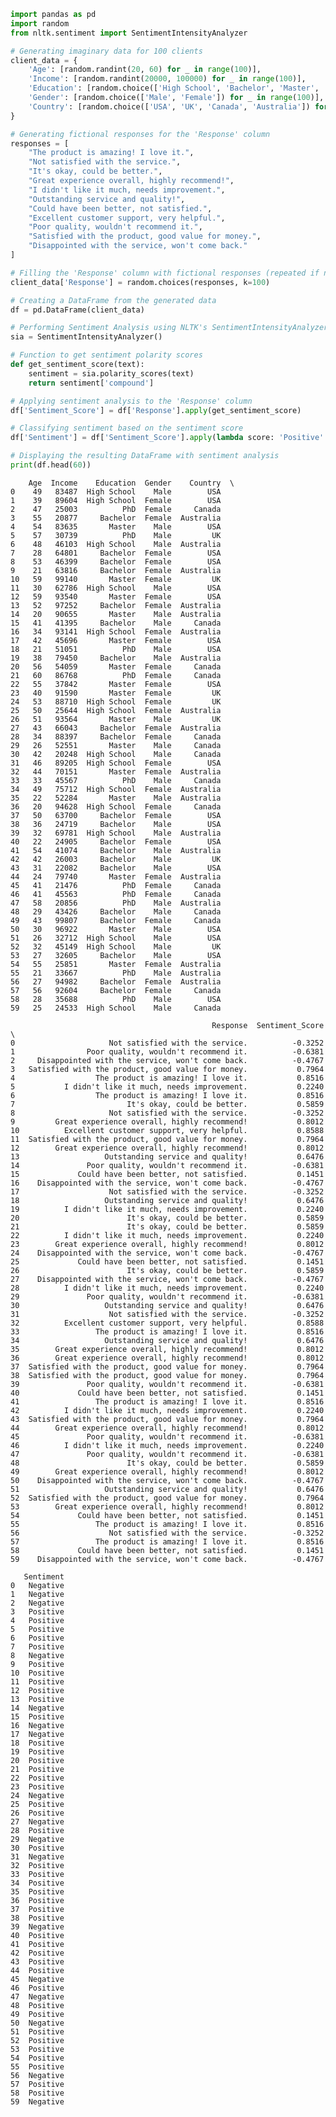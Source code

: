 ```python
import pandas as pd
import random
from nltk.sentiment import SentimentIntensityAnalyzer

# Generating imaginary data for 100 clients
client_data = {
    'Age': [random.randint(20, 60) for _ in range(100)],
    'Income': [random.randint(20000, 100000) for _ in range(100)],
    'Education': [random.choice(['High School', 'Bachelor', 'Master', 'PhD']) for _ in range(100)],
    'Gender': [random.choice(['Male', 'Female']) for _ in range(100)],
    'Country': [random.choice(['USA', 'UK', 'Canada', 'Australia']) for _ in range(100)],
}

# Generating fictional responses for the 'Response' column
responses = [
    "The product is amazing! I love it.",
    "Not satisfied with the service.",
    "It's okay, could be better.",
    "Great experience overall, highly recommend!",
    "I didn't like it much, needs improvement.",
    "Outstanding service and quality!",
    "Could have been better, not satisfied.",
    "Excellent customer support, very helpful.",
    "Poor quality, wouldn't recommend it.",
    "Satisfied with the product, good value for money.",
    "Disappointed with the service, won't come back."
]

# Filling the 'Response' column with fictional responses (repeated if necessary)
client_data['Response'] = random.choices(responses, k=100)

# Creating a DataFrame from the generated data
df = pd.DataFrame(client_data)

# Performing Sentiment Analysis using NLTK's SentimentIntensityAnalyzer
sia = SentimentIntensityAnalyzer()

# Function to get sentiment polarity scores
def get_sentiment_score(text):
    sentiment = sia.polarity_scores(text)
    return sentiment['compound']

# Applying sentiment analysis to the 'Response' column
df['Sentiment_Score'] = df['Response'].apply(get_sentiment_score)

# Classifying sentiment based on the sentiment score
df['Sentiment'] = df['Sentiment_Score'].apply(lambda score: 'Positive' if score > 0 else 'Neutral' if score == 0 else 'Negative')

# Displaying the resulting DataFrame with sentiment analysis
print(df.head(60))

```

        Age  Income    Education  Gender    Country  \
    0    49   83487  High School    Male        USA   
    1    39   89604  High School  Female        USA   
    2    47   25003          PhD  Female     Canada   
    3    55   20877     Bachelor  Female  Australia   
    4    54   83635       Master    Male        USA   
    5    57   30739          PhD    Male         UK   
    6    48   46103  High School    Male  Australia   
    7    28   64801     Bachelor  Female        USA   
    8    53   46399     Bachelor  Female        USA   
    9    21   63816     Bachelor  Female  Australia   
    10   59   99140       Master  Female         UK   
    11   30   62786  High School    Male        USA   
    12   59   93540       Master  Female        USA   
    13   52   97252     Bachelor  Female  Australia   
    14   20   90655       Master    Male  Australia   
    15   41   41395     Bachelor    Male     Canada   
    16   34   93141  High School  Female  Australia   
    17   42   45696       Master  Female        USA   
    18   21   51051          PhD    Male        USA   
    19   38   79450     Bachelor    Male  Australia   
    20   56   54059       Master  Female     Canada   
    21   60   86768          PhD  Female     Canada   
    22   55   37842       Master  Female        USA   
    23   40   91590       Master  Female         UK   
    24   53   88710  High School  Female         UK   
    25   50   25644  High School  Female  Australia   
    26   51   93564       Master    Male         UK   
    27   43   66043     Bachelor  Female  Australia   
    28   34   88397     Bachelor  Female     Canada   
    29   26   52551       Master    Male     Canada   
    30   42   20248  High School    Male     Canada   
    31   46   89205  High School  Female        USA   
    32   44   70151       Master  Female  Australia   
    33   33   45567          PhD    Male     Canada   
    34   49   75712  High School  Female  Australia   
    35   22   52284       Master    Male  Australia   
    36   20   94628  High School  Female     Canada   
    37   50   63700     Bachelor  Female        USA   
    38   36   24719     Bachelor    Male        USA   
    39   32   69781  High School    Male  Australia   
    40   22   24905     Bachelor  Female        USA   
    41   54   41074     Bachelor    Male  Australia   
    42   42   26003     Bachelor    Male         UK   
    43   31   22082     Bachelor    Male        USA   
    44   24   79740       Master  Female  Australia   
    45   41   21476          PhD  Female     Canada   
    46   41   45563          PhD  Female     Canada   
    47   58   20856          PhD    Male  Australia   
    48   29   43426     Bachelor    Male     Canada   
    49   43   99807     Bachelor  Female     Canada   
    50   30   96922       Master    Male        USA   
    51   26   32712  High School    Male        USA   
    52   32   45149  High School    Male         UK   
    53   27   32605     Bachelor    Male        USA   
    54   55   25851       Master  Female  Australia   
    55   21   33667          PhD    Male  Australia   
    56   27   94982     Bachelor  Female  Australia   
    57   56   92604     Bachelor  Female     Canada   
    58   28   35688          PhD    Male        USA   
    59   25   24533  High School    Male     Canada   
    
                                                 Response  Sentiment_Score  \
    0                     Not satisfied with the service.          -0.3252   
    1                Poor quality, wouldn't recommend it.          -0.6381   
    2     Disappointed with the service, won't come back.          -0.4767   
    3   Satisfied with the product, good value for money.           0.7964   
    4                  The product is amazing! I love it.           0.8516   
    5           I didn't like it much, needs improvement.           0.2240   
    6                  The product is amazing! I love it.           0.8516   
    7                         It's okay, could be better.           0.5859   
    8                     Not satisfied with the service.          -0.3252   
    9         Great experience overall, highly recommend!           0.8012   
    10          Excellent customer support, very helpful.           0.8588   
    11  Satisfied with the product, good value for money.           0.7964   
    12        Great experience overall, highly recommend!           0.8012   
    13                   Outstanding service and quality!           0.6476   
    14               Poor quality, wouldn't recommend it.          -0.6381   
    15             Could have been better, not satisfied.           0.1451   
    16    Disappointed with the service, won't come back.          -0.4767   
    17                    Not satisfied with the service.          -0.3252   
    18                   Outstanding service and quality!           0.6476   
    19          I didn't like it much, needs improvement.           0.2240   
    20                        It's okay, could be better.           0.5859   
    21                        It's okay, could be better.           0.5859   
    22          I didn't like it much, needs improvement.           0.2240   
    23        Great experience overall, highly recommend!           0.8012   
    24    Disappointed with the service, won't come back.          -0.4767   
    25             Could have been better, not satisfied.           0.1451   
    26                        It's okay, could be better.           0.5859   
    27    Disappointed with the service, won't come back.          -0.4767   
    28          I didn't like it much, needs improvement.           0.2240   
    29               Poor quality, wouldn't recommend it.          -0.6381   
    30                   Outstanding service and quality!           0.6476   
    31                    Not satisfied with the service.          -0.3252   
    32          Excellent customer support, very helpful.           0.8588   
    33                 The product is amazing! I love it.           0.8516   
    34                   Outstanding service and quality!           0.6476   
    35        Great experience overall, highly recommend!           0.8012   
    36        Great experience overall, highly recommend!           0.8012   
    37  Satisfied with the product, good value for money.           0.7964   
    38  Satisfied with the product, good value for money.           0.7964   
    39               Poor quality, wouldn't recommend it.          -0.6381   
    40             Could have been better, not satisfied.           0.1451   
    41                 The product is amazing! I love it.           0.8516   
    42          I didn't like it much, needs improvement.           0.2240   
    43  Satisfied with the product, good value for money.           0.7964   
    44        Great experience overall, highly recommend!           0.8012   
    45               Poor quality, wouldn't recommend it.          -0.6381   
    46          I didn't like it much, needs improvement.           0.2240   
    47               Poor quality, wouldn't recommend it.          -0.6381   
    48                        It's okay, could be better.           0.5859   
    49        Great experience overall, highly recommend!           0.8012   
    50    Disappointed with the service, won't come back.          -0.4767   
    51                   Outstanding service and quality!           0.6476   
    52  Satisfied with the product, good value for money.           0.7964   
    53        Great experience overall, highly recommend!           0.8012   
    54             Could have been better, not satisfied.           0.1451   
    55                 The product is amazing! I love it.           0.8516   
    56                    Not satisfied with the service.          -0.3252   
    57                 The product is amazing! I love it.           0.8516   
    58             Could have been better, not satisfied.           0.1451   
    59    Disappointed with the service, won't come back.          -0.4767   
    
       Sentiment  
    0   Negative  
    1   Negative  
    2   Negative  
    3   Positive  
    4   Positive  
    5   Positive  
    6   Positive  
    7   Positive  
    8   Negative  
    9   Positive  
    10  Positive  
    11  Positive  
    12  Positive  
    13  Positive  
    14  Negative  
    15  Positive  
    16  Negative  
    17  Negative  
    18  Positive  
    19  Positive  
    20  Positive  
    21  Positive  
    22  Positive  
    23  Positive  
    24  Negative  
    25  Positive  
    26  Positive  
    27  Negative  
    28  Positive  
    29  Negative  
    30  Positive  
    31  Negative  
    32  Positive  
    33  Positive  
    34  Positive  
    35  Positive  
    36  Positive  
    37  Positive  
    38  Positive  
    39  Negative  
    40  Positive  
    41  Positive  
    42  Positive  
    43  Positive  
    44  Positive  
    45  Negative  
    46  Positive  
    47  Negative  
    48  Positive  
    49  Positive  
    50  Negative  
    51  Positive  
    52  Positive  
    53  Positive  
    54  Positive  
    55  Positive  
    56  Negative  
    57  Positive  
    58  Positive  
    59  Negative  

